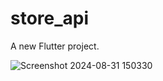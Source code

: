 # store_api

A new Flutter project.

![Screenshot 2024-08-31 150330](https://github.com/user-attachments/assets/64542a0b-86fe-4927-9143-d0cfe400f569)
